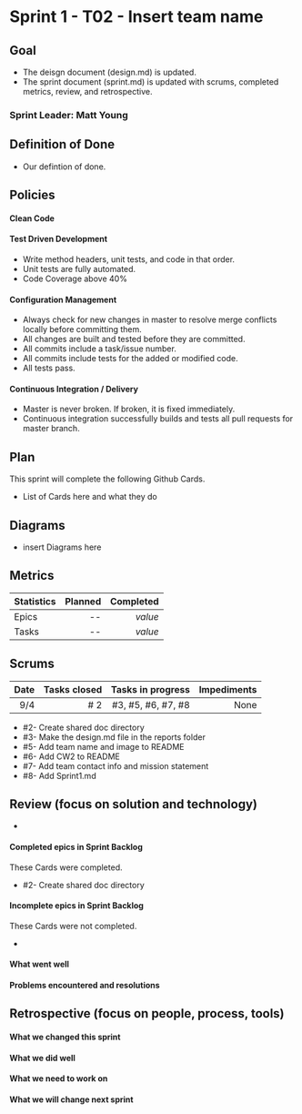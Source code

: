 # Sprint 1 - T02 - Insert team name

## Goal
* The deisgn document (design.md) is updated.
* The sprint document (sprint.md) is updated with scrums, completed metrics, review, and retrospective.

### Sprint Leader: Matt Young

## Definition of Done

* Our defintion of done.


## Policies


#### Clean Code


#### Test Driven Development
* Write method headers, unit tests, and code in that order.
* Unit tests are fully automated.
* Code Coverage above 40%

#### Configuration Management
* Always check for new changes in master to resolve merge conflicts locally before committing them.
* All changes are built and tested before they are committed.
* All commits include a task/issue number.
* All commits include tests for the added or modified code.
* All tests pass.

#### Continuous Integration / Delivery 
* Master is never broken.  If broken, it is fixed immediately.
* Continuous integration successfully builds and tests all pull requests for master branch.


## Plan

This sprint will complete the following Github Cards.

* List of Cards here and what they do 

## Diagrams
* insert Diagrams here 


## Metrics

| Statistics | Planned | Completed |
| --- | ---: | ---: |
| Epics | -- | *value* |
| Tasks | -- | *value* | 


## Scrums

| Date | Tasks closed  | Tasks in progress | Impediments |
| ---: | ---: | ---: | ---: |
| 9/4 | # 2| #3, #5, #6, #7, #8 | None | 


* #2- Create shared doc directory
* #3- Make the design.md file in the reports folder
* #5- Add team name and image to README
* #6- Add CW2 to README
* #7- Add team contact info and mission statement
* #8- Add Sprint1.md


## Review (focus on solution and technology)

*

#### Completed epics in Sprint Backlog 

These Cards were completed.

* #2- Create shared doc directory   

#### Incomplete epics in Sprint Backlog 

These Cards were not completed.

*

#### What went well



#### Problems encountered and resolutions



## Retrospective (focus on people, process, tools)


#### What we changed this sprint


#### What we did well


#### What we need to work on


#### What we will change next sprint 
